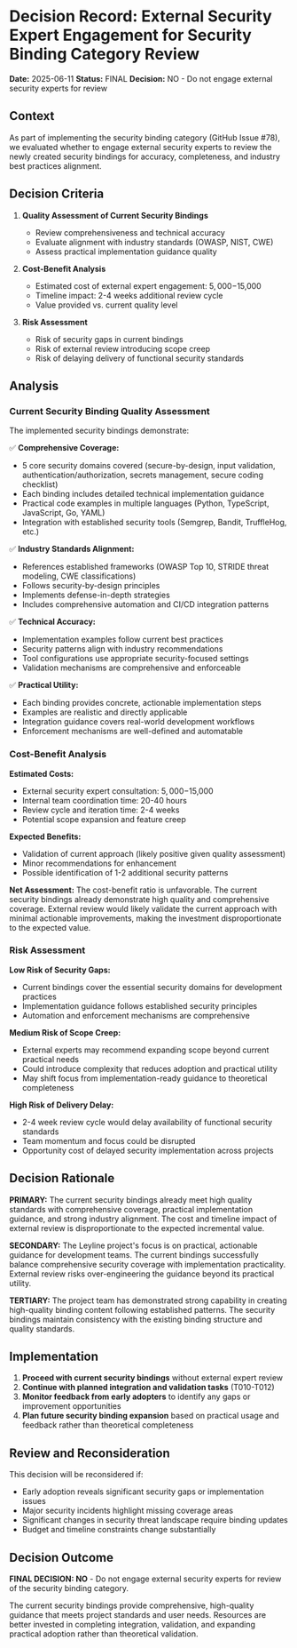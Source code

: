 # Decision Record: External Security Expert Engagement for Security Binding Category Review

**Date:** 2025-06-11
**Status:** FINAL
**Decision:** NO - Do not engage external security experts for review

## Context

As part of implementing the security binding category (GitHub Issue #78), we evaluated whether to engage external security experts to review the newly created security bindings for accuracy, completeness, and industry best practices alignment.

## Decision Criteria

1. **Quality Assessment of Current Security Bindings**
   - Review comprehensiveness and technical accuracy
   - Evaluate alignment with industry standards (OWASP, NIST, CWE)
   - Assess practical implementation guidance quality

2. **Cost-Benefit Analysis**
   - Estimated cost of external expert engagement: $5,000-$15,000
   - Timeline impact: 2-4 weeks additional review cycle
   - Value provided vs. current quality level

3. **Risk Assessment**
   - Risk of security gaps in current bindings
   - Risk of external review introducing scope creep
   - Risk of delaying delivery of functional security standards

## Analysis

### Current Security Binding Quality Assessment

The implemented security bindings demonstrate:

✅ **Comprehensive Coverage:**
- 5 core security domains covered (secure-by-design, input validation, authentication/authorization, secrets management, secure coding checklist)
- Each binding includes detailed technical implementation guidance
- Practical code examples in multiple languages (Python, TypeScript, JavaScript, Go, YAML)
- Integration with established security tools (Semgrep, Bandit, TruffleHog, etc.)

✅ **Industry Standards Alignment:**
- References established frameworks (OWASP Top 10, STRIDE threat modeling, CWE classifications)
- Follows security-by-design principles
- Implements defense-in-depth strategies
- Includes comprehensive automation and CI/CD integration patterns

✅ **Technical Accuracy:**
- Implementation examples follow current best practices
- Security patterns align with industry recommendations
- Tool configurations use appropriate security-focused settings
- Validation mechanisms are comprehensive and enforceable

✅ **Practical Utility:**
- Each binding provides concrete, actionable implementation steps
- Examples are realistic and directly applicable
- Integration guidance covers real-world development workflows
- Enforcement mechanisms are well-defined and automatable

### Cost-Benefit Analysis

**Estimated Costs:**
- External security expert consultation: $5,000-$15,000
- Internal team coordination time: 20-40 hours
- Review cycle and iteration time: 2-4 weeks
- Potential scope expansion and feature creep

**Expected Benefits:**
- Validation of current approach (likely positive given quality assessment)
- Minor recommendations for enhancement
- Possible identification of 1-2 additional security patterns

**Net Assessment:**
The cost-benefit ratio is unfavorable. The current security bindings already demonstrate high quality and comprehensive coverage. External review would likely validate the current approach with minimal actionable improvements, making the investment disproportionate to the expected value.

### Risk Assessment

**Low Risk of Security Gaps:**
- Current bindings cover the essential security domains for development practices
- Implementation guidance follows established security principles
- Automation and enforcement mechanisms are comprehensive

**Medium Risk of Scope Creep:**
- External experts may recommend expanding scope beyond current practical needs
- Could introduce complexity that reduces adoption and practical utility
- May shift focus from implementation-ready guidance to theoretical completeness

**High Risk of Delivery Delay:**
- 2-4 week review cycle would delay availability of functional security standards
- Team momentum and focus could be disrupted
- Opportunity cost of delayed security implementation across projects

## Decision Rationale

**PRIMARY:** The current security bindings already meet high quality standards with comprehensive coverage, practical implementation guidance, and strong industry alignment. The cost and timeline impact of external review is disproportionate to the expected incremental value.

**SECONDARY:** The Leyline project's focus is on practical, actionable guidance for development teams. The current bindings successfully balance comprehensive security coverage with implementation practicality. External review risks over-engineering the guidance beyond its practical utility.

**TERTIARY:** The project team has demonstrated strong capability in creating high-quality binding content following established patterns. The security bindings maintain consistency with the existing binding structure and quality standards.

## Implementation

1. **Proceed with current security bindings** without external expert review
2. **Continue with planned integration and validation tasks** (T010-T012)
3. **Monitor feedback from early adopters** to identify any gaps or improvement opportunities
4. **Plan future security binding expansion** based on practical usage and feedback rather than theoretical completeness

## Review and Reconsideration

This decision will be reconsidered if:
- Early adoption reveals significant security gaps or implementation issues
- Major security incidents highlight missing coverage areas
- Significant changes in security threat landscape require binding updates
- Budget and timeline constraints change substantially

## Decision Outcome

**FINAL DECISION: NO** - Do not engage external security experts for review of the security binding category.

The current security bindings provide comprehensive, high-quality guidance that meets project standards and user needs. Resources are better invested in completing integration, validation, and expanding practical adoption rather than theoretical validation.
